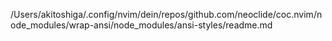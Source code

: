 /Users/akitoshiga/.config/nvim/dein/repos/github.com/neoclide/coc.nvim/node_modules/wrap-ansi/node_modules/ansi-styles/readme.md